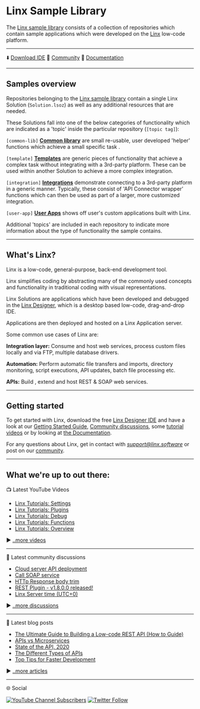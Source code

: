 # Linx Sample Library

The [Linx sample library](https://github.com/linx-software) consists of a collection of repositories which contain sample applications which were developed on the [Linx](https://linx.software) low-code platform.

---

⬇️ [Download IDE](https://linx.software/get-started-today/)
📗 [Community](https://community.linx.software/community/)
📘 [Documentation](https://linx.software/docs/getstarted/overview/)

---

## Samples overview

Repositories belonging to the [Linx sample library](https://github.com/linx-software) contain a single Linx Solution (`Solution.lsoz`) as well as any additional resources that are needed.

These Solutions fall into one of the below categories of functionality which are indicated as a 'topic' inside the particular repository (`[topic tag]`):

`[common-lib]` [**Common library**](https://github.com/search?q=org%3Alinx-software+common-lib) are small re-usable, user developed 'helper' functions which achieve a small specific task .

`[template]` [**Templates**](https://github.com/search?q=org%3Alinx-software+template) are generic pieces of functionality that achieve a complex task without integrating with a 3rd-party platform. These can be used within another Solution to achieve a more complex integration.

`[integration]` [**Integrations**](https://github.com/search?q=org%3Alinx-software+integration) demonstrate connecting to a 3rd-party platform in a generic manner. Typically, these consist of 'API Connector wrapper' functions which can then be used as part of a larger, more customized integration.

`[user-app]` [**User Apps**](https://github.com/search?q=org%3Alinx-software+user-app) shows off user's custom applications built with Linx.

Additional 'topics' are included in each repository to indicate more information about the type of functionality the sample contains.

---

## What's Linx?

Linx is a low-code, general-purpose, back-end development tool.

Linx simplifies coding by abstracting many of the commonly used concepts and functionality in traditional coding with visual representations.

Linx Solutions are applications which have been developed and debugged in the [Linx Designer](https://linx.software/get-started-today/), which is a desktop based low-code, drag-and-drop IDE.

Applications are then deployed and hosted on a Linx Application server.

Some common use cases of Linx are:

**Integration layer:**
Consume and host web services, process custom files locally and via FTP, multiple database drivers.

**Automation:**
Perform automatic file transfers and imports, directory monitoring, script executions, API updates, batch file processing etc.

**APIs:**
Build , extend and host REST & SOAP web services.

---

## Getting started

To get started with Linx, download the free [Linx Designer IDE](https://linx.software/get-started-today/) and have a look at our [Getting Started Guide](https://community.linx.software/community/t/getting-started-part-1-linx-and-the-basics/508), [Community discussions](https://community.linx.software/community/), some [tutorial videos](https://www.youtube.com/channel/UCO4KWEv8nUzeaFRO4zKS4gA) or by looking at [the Documentation](https://linx.software/docs/getstarted/overview/).

For any questions about Linx, get in contact with *support@linx.software* or post on our [community](https://community.linx.software/community/).

---

## What we're up to out there:

📺 Latest YouTube Videos

<!-- YOUTUBE-VIDEOS-LIST:START -->

- [Linx Tutorials: Settings](https://www.youtube.com/watch?v=Tfcy2g_cQ7k)
- [Linx Tutorials: Plugins](https://www.youtube.com/watch?v=mPwyFnvXonI)
- [Linx Tutorials: Debug](https://www.youtube.com/watch?v=K5uHUf5VB_U)
- [Linx Tutorials: Functions](https://www.youtube.com/watch?v=kPlKMiJhhEw)
- [Linx Tutorials: Overview](https://www.youtube.com/watch?v=w1vGFXalKBw)
<!-- YOUTUBE-VIDEOS-LIST:END -->

▶️ [..more videos](https://www.youtube.com/channel/UCO4KWEv8nUzeaFRO4zKS4gA)

---

📗 Latest community discussions

<!-- COMMUNITY-POST-LIST:START -->

- [Cloud server API deployment](https://community.linx.software/community/t/cloud-server-api-deployment/535)
- [Call SOAP service](https://community.linx.software/community/t/call-soap-service/534)
- [HTTp Response body trim](https://community.linx.software/community/t/http-response-body-trim/528)
- [REST Plugin - v1.8.0.0 released!](https://community.linx.software/community/t/rest-plugin-v1-8-0-0-released/523)
- [Linx Server time (UTC+0)](https://community.linx.software/community/t/linx-server-time-utc-0/522)
<!-- COMMUNITY-POST-LIST:END -->

▶️ [..more discussions](https://community.linx.software/community/)

---

📘 Latest blog posts

<!-- BLOG-POST-LIST:START -->

- [The Ultimate Guide to Building a Low-code REST API (How to Guide)](https://linx.software/the-ultimate-guide-to-building-a-low-code-rest-api-how-to-guide/)
- [APIs vs Microservices](https://linx.software/apis-vs-microservices/)
- [State of the API, 2020](https://linx.software/state-of-the-api-report-2020/)
- [The Different Types of APIs](https://linx.software/the-different-types-of-apis/)
- [Top Tips for Faster Development](https://linx.software/top-tips-for-faster-development/)
<!-- BLOG-POST-LIST:END -->

▶️ [..more articles](https://linx.software/low-code-blog/)

---

🌐 Social

<!-- Social icons -->

[![YouTube Channel Subscribers](https://img.shields.io/youtube/channel/subscribers/UCO4KWEv8nUzeaFRO4zKS4gA?style=social)](https://www.youtube.com/channel/UCO4KWEv8nUzeaFRO4zKS4gA)
[![Twitter Follow](https://img.shields.io/twitter/follow/linxcode?label=Followers&style=social)](https://twitter.com/LinxCode)
